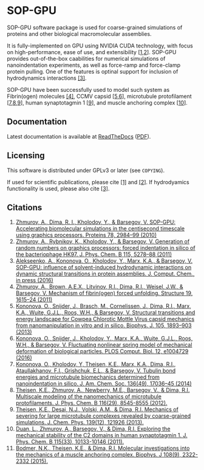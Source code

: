 SOP-GPU
=======

SOP-GPU software package is used for coarse-grained simulations of proteins and other biological macromolecular assemblies.

It is fully-implemented on GPU using NVIDIA CUDA technology, with focus on high-performance, ease of use, and extensibility [[1][Zhmurov2010],[2][Zhmurov2011]]. SOP-GPU provides out-of-the-box caabilities for numerical simulations of nanoindentation experiments, as well as force-ramp and force-clamp protein pulling. One of the features is optinal support for inclusion of hydrodynamics interactions [[3]][Alekseenko2016].

SOP-GPU have been successfully used to model such system as Fibrin(ogen) molecules [[4]][Zhmurov2011a], CCMV capsid [[5][Kononova2013a],[6][Kononova2016]], microtubule protofilament [[7][Kononova2013b],[8][Theisen2012],[9][Theisen2013]], human synaptotagmin 1 [[9][Duan2011]], and muscle anchoring complex [[10][Bodmer2015]].

Documentation
-------------

Latest documentation is available at [ReadTheDocs](http://sop-gpu.readthedocs.org/en/latest/) ([PDF](http://readthedocs.org/projects/sop-gpu/downloads/pdf/latest/)).


Licensing
---------

This software is distributed under GPLv3 or later (see `COPYING`).

If used for scientific publications, please cite [[1]][Zhmurov2010] and [[2]][Zhmurov2011]. If hydrodyamics functionality is used, please also cite [[3]][Alekseenko2016].


Citations
---------

 1. [Zhmurov, A., Dima, R. I., Kholodov, Y., & Barsegov, V. SOP-GPU: Accelerating biomolecular simulations in the centisecond timescale using graphics processors. Proteins 78, 2984–99 (2010)][Zhmurov2010]
 2. [Zhmurov, A., Rybnikov, K., Kholodov, Y., & Barsegov, V. Generation of random numbers on graphics processors: forced indentation in silico of the bacteriophage HK97. J. Phys. Chem. B 115, 5278–88 (2011)][Zhmurov2011]
 3. [Alekseenko, A., Kononova, O., Kholodov, Y., Marx, K.A., & Barsegov, V. SOP-GPU: influence of solvent-induced hydrodynamic interactions on dynamic structural transitions in protein assemblies. J. Comput. Chem., in press (2016)][Alekseenko2016]
 4. [Zhmurov, A., Brown, A.E.X., Litvinov, R.I., Dima, R.I., Weisel, J.W., & Barsegov, V. Mechanism of fibrin(ogen) forced unfolding. Structure 19, 1615–24 (2011)][Zhmurov2011a]
 5. [Kononova, O., Snijder, J., Brasch, M., Cornelissen, J., Dima, R.I., Marx, K.A., Wuite, G.J.L., Roos, W.H., & Barsegov, V. Structural transitions and energy landscape for Cowpea Chlorotic Mottle Virus capsid mechanics from nanomanipulation in vitro and in silico. Biophys. J. 105, 1893–903 (2013)][Kononova2013a]
 6. [Kononova, O., Snijder, J., Kholodov, Y., Marx, K.A., Wuite, G.J.L., Roos, W.H., & Barsegov, V. Fluctuating nonlinear spring model of mechanical deformation of biological particles. PLOS Comput. Biol. 12, e1004729 (2016)][Kononova2016]
 7. [Kononova, O., Kholodov, Y, Theisen, K.E., Marx, K.A., Dima, R.I., Ataullakhanov, F.I., Grishchuk, E.L., & Barsegov, V. Tubulin bond energies and microtubule biomechanics determined from nanoindentation in silico. J. Am. Chem. Soc. 136(49), 17036–45 (2014)][Kononova2013b]
 8. [Theisen, K.E., Zhmurov, A., Newberry, M.E., Barsegov, V., & Dima, R.I. Multiscale modeling of the nanomechanics of microtubule protofilaments. J. Phys. Chem. B 116(29), 8545-8555 (2012).][Theisen2012]
 9. [Theisen, K.E., Desai, N.J., Volski, A.M., & Dima, R.I. Mechanics of severing for large microtubule complexes revealed by coarse-grained simulations. J. Chem. Phys. 139(12), 121926 (2013).][Theisen2013]
 10. [Duan, L., Zhmurov, A., Barsegov, V., & Dima, R.I. Exploring the mechanical stability of the C2 domains in human synaptotagmin 1. J. Phys. Chem. B 115(33), 10133-10146 (2011).][Duan2011]
 11. [Bodmer, N.K., Theisen, K.E., & Dima, R.I. Molecular investigations into the mechanics of a muscle anchoring complex. Biophys. J 108(9), 2322-2332 (2015).][Bodmer2015] 

[Zhmurov2010]: http://dx.doi.org/10.1002/prot.22824
[Zhmurov2011]: http://dx.doi.org/10.1021/jp109079t
[Alekseenko2016]: http://dx.doi.org/10.1002/jcc.24368
[Zhmurov2011a]: http://dx.doi.org/10.1016/j.str.2011.08.013
[Kononova2013a]: http://dx.doi.org/10.1016/j.bpj.2013.08.032
[Kononova2016]: http://dx.doi.org/10.1371/journal.pcbi.1004729
[Kononova2013b]: http://dx.doi.org/10.1021/ja506385p
[Theisen2012]:  http://dx.doi.org/10.1021/jp212608f
[Theisen2013]: http://dx.doi.org/10.1063/1.4819817
[Duan2011]: http://dx.doi.org/10.1021/jp2025945
[Bodmer2015]: http://dx.doi.org/10.1016/j.bpj.2015.03.036

